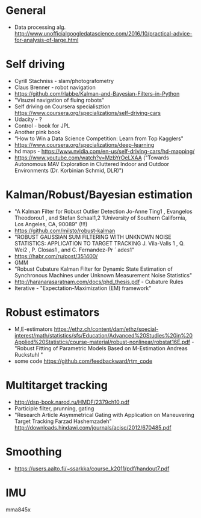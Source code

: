 # General
- Data processing alg. http://www.unofficialgoogledatascience.com/2016/10/practical-advice-for-analysis-of-large.html

# Self driving
- Cyrill Stachniss - slam/photografometry
- Claus Brenner - robot navigation
- https://github.com/rlabbe/Kalman-and-Bayesian-Filters-in-Python
- "Visuzel navigation of fluing robots"
- Self driving on Coursera specialisztion
https://www.coursera.org/specializations/self-driving-cars
- Udacity - ?
- Control - book for JPL
- Another pink book
- "How to Win a Data Science Competition: Learn from Top Kagglers"
- https://www.coursera.org/specializations/deep-learning
- hd maps - https://www.nvidia.com/en-us/self-driving-cars/hd-mapping/
- https://www.youtube.com/watch?v=MzbYrOeLXAA ("Towards Autonomous MAV Exploration in Cluttered Indoor and Outdoor Environments (Dr. Korbinian Schmid, DLR)")

# Kalman/Robust/Bayesian estimation
- "A Kalman Filter for Robust Outlier Detection
Jo-Anne Ting1
, Evangelos Theodorou1
, and Stefan Schaal1,2
1University of Southern California, Los Angeles, CA, 90089" (!!!)
- https://github.com/milsto/robust-kalman
- "ROBUST GAUSSIAN SUM FILTERING WITH UNKNOWN NOISE STATISTICS:
APPLICATION TO TARGET TRACKING
J. Vila-Valls 
1
, Q. Wei2
, P. Closas1
, and C. Fernandez-Pr ´ ades1"
- https://habr.com/ru/post/351400/
- GMM
- "Robust Cubature Kalman Filter for Dynamic State
Estimation of Synchronous Machines under
Unknown Measurement Noise Statistics"
- http://haranarasaratnam.com/docs/phd_thesis.pdf -  Cubature Rules
- Iterative - "Expectation-Maximization (EM)
framework"

# Robust estimators
- M,E-estimators https://ethz.ch/content/dam/ethz/special-interest/math/statistics/sfs/Education/Advanced%20Studies%20in%20Applied%20Statistics/course-material/robust-nonlinear/robstat16E.pdf - "Robust Fitting of Parametric Models
Based on M-Estimation
Andreas Ruckstuhl "
- some code https://github.com/feedbackward/rtm_code

# Multitarget tracking
- http://dsp-book.narod.ru/HMDF/2379ch10.pdf
- Participle filter, prunning, gating
- "Research Article
Asymmetrical Gating with Application on
Maneuvering Target Tracking
Farzad Hashemzadeh" http://downloads.hindawi.com/journals/acisc/2012/670485.pdf

# Smoothing
- https://users.aalto.fi/~ssarkka/course_k2011/pdf/handout7.pdf

# IMU
mma845x

